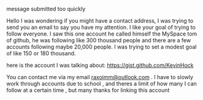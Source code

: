 message submitted too quickly


Hello I was wondering if you might have a contact address, I was trying to send you an email to say you have my attention. I like your goal of trying to follow everyone. I saw this one account he called himself the MySpace tom of github, he was following like 300 thousand people and there are a few accounts following maybe 20,000 people. I was trying to set a modest goal of like 150 or 180 thousand.


here is the account I was talking about:
https://gist.github.com/KevinHock


You can contact me via my email raxoimm@outlook.com . I have to slowly work through accounts due to school , and theres a limit of how many I can follow at a certain time , but many thanks for linking this account
